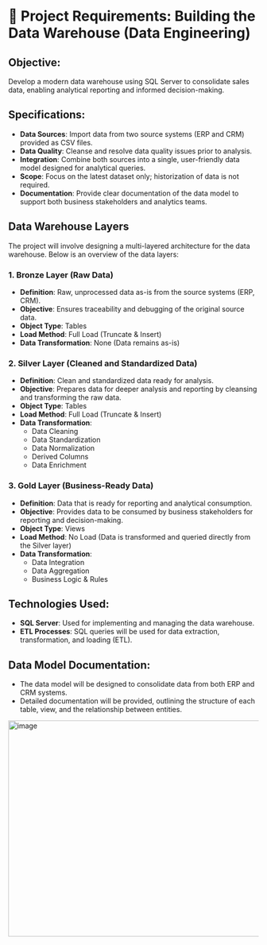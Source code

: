 # 📘 Project Requirements: Building the Data Warehouse (Data Engineering)

## Objective:
Develop a modern data warehouse using SQL Server to consolidate sales data, enabling analytical reporting and informed decision-making.

## Specifications:

- **Data Sources**: Import data from two source systems (ERP and CRM) provided as CSV files.
- **Data Quality**: Cleanse and resolve data quality issues prior to analysis.
- **Integration**: Combine both sources into a single, user-friendly data model designed for analytical queries.
- **Scope**: Focus on the latest dataset only; historization of data is not required.
- **Documentation**: Provide clear documentation of the data model to support both business stakeholders and analytics teams.

## Data Warehouse Layers

The project will involve designing a multi-layered architecture for the data warehouse. Below is an overview of the data layers:

### 1. **Bronze Layer** (Raw Data)
- **Definition**: Raw, unprocessed data as-is from the source systems (ERP, CRM).
- **Objective**: Ensures traceability and debugging of the original source data.
- **Object Type**: Tables
- **Load Method**: Full Load (Truncate & Insert)
- **Data Transformation**: None (Data remains as-is)

### 2. **Silver Layer** (Cleaned and Standardized Data)
- **Definition**: Clean and standardized data ready for analysis.
- **Objective**: Prepares data for deeper analysis and reporting by cleansing and transforming the raw data.
- **Object Type**: Tables
- **Load Method**: Full Load (Truncate & Insert)
- **Data Transformation**:
    - Data Cleaning
    - Data Standardization
    - Data Normalization
    - Derived Columns
    - Data Enrichment

### 3. **Gold Layer** (Business-Ready Data)
- **Definition**: Data that is ready for reporting and analytical consumption.
- **Objective**: Provides data to be consumed by business stakeholders for reporting and decision-making.
- **Object Type**: Views
- **Load Method**: No Load (Data is transformed and queried directly from the Silver layer)
- **Data Transformation**:
    - Data Integration
    - Data Aggregation
    - Business Logic & Rules

## Technologies Used:
- **SQL Server**: Used for implementing and managing the data warehouse.
- **ETL Processes**: SQL queries will be used for data extraction, transformation, and loading (ETL).

## Data Model Documentation:
- The data model will be designed to consolidate data from both ERP and CRM systems.
- Detailed documentation will be provided, outlining the structure of each table, view, and the relationship between entities.

<img width="847" height="435" alt="image" src="https://github.com/user-attachments/assets/ccf05a55-4ae8-449f-81f1-0b785eae3514" />



